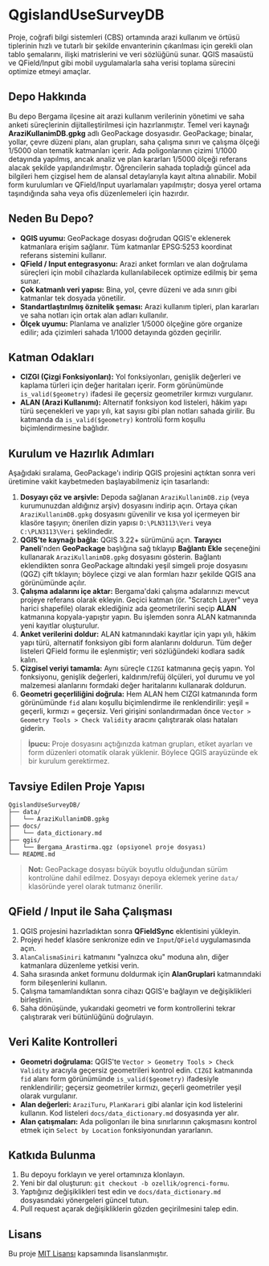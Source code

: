 # QgislandUseSurveyDB

Proje, coğrafi bilgi sistemleri (CBS) ortamında arazi kullanım ve örtüsü tiplerinin hızlı ve tutarlı bir şekilde envanterinin çıkarılması için gerekli olan tablo şemalarını, ilişki matrislerini ve veri sözlüğünü sunar. QGIS masaüstü ve QField/Input gibi mobil uygulamalarla saha verisi toplama sürecini optimize etmeyi amaçlar.

## Depo Hakkında

Bu depo Bergama ilçesine ait arazi kullanım verilerinin yönetimi ve saha anketi süreçlerinin dijitalleştirilmesi için hazırlanmıştır. Temel veri kaynağı **AraziKullanimDB.gpkg** adlı GeoPackage dosyasıdır. GeoPackage; binalar, yollar, çevre düzeni planı, alan grupları, saha çalışma sınırı ve çalışma ölçeği 1/5000 olan tematik katmanları içerir. Ada poligonlarının çizimi 1/1000 detayında yapılmış, ancak analiz ve plan kararları 1/5000 ölçeği referans alacak şekilde yapılandırılmıştır. Öğrencilerin sahada topladığı güncel ada bilgileri hem çizgisel hem de alansal detaylarıyla kayıt altına alınabilir. Mobil form kurulumları ve QField/Input uyarlamaları yapılmıştır; dosya yerel ortama taşındığında saha veya ofis düzenlemeleri için hazırdır.

## Neden Bu Depo?

* **QGIS uyumu:** GeoPackage dosyası doğrudan QGIS'e eklenerek katmanlara erişim sağlanır. Tüm katmanlar EPSG:5253 koordinat referans sistemini kullanır.
* **QField / Input entegrasyonu:** Arazi anket formları ve alan doğrulama süreçleri için mobil cihazlarda kullanılabilecek optimize edilmiş bir şema sunar.
* **Çok katmanlı veri yapısı:** Bina, yol, çevre düzeni ve ada sınırı gibi katmanlar tek dosyada yönetilir.
* **Standartlaştırılmış öznitelik şeması:** Arazi kullanım tipleri, plan kararları ve saha notları için ortak alan adları kullanılır.
* **Ölçek uyumu:** Planlama ve analizler 1/5000 ölçeğine göre organize edilir; ada çizimleri sahada 1/1000 detayında gözden geçirilir.

## Katman Odakları

* **CIZGI (Çizgi Fonksiyonları):** Yol fonksiyonları, genişlik değerleri ve kaplama türleri için değer haritaları içerir. Form görünümünde `is_valid($geometry)` ifadesi ile geçersiz geometriler kırmızı vurgulanır.
* **ALAN (Arazi Kullanımı):** Alternatif fonksiyon kod listeleri, hâkim yapı türü seçenekleri ve yapı yılı, kat sayısı gibi plan notları sahada girilir. Bu katmanda da `is_valid($geometry)` kontrolü form koşullu biçimlendirmesine bağlıdır.

## Kurulum ve Hazırlık Adımları

Aşağıdaki sıralama, GeoPackage'ı indirip QGIS projesini açtıktan sonra veri üretimine vakit kaybetmeden başlayabilmeniz için tasarlandı:

1. **Dosyayı çöz ve arşivle:** Depoda sağlanan `AraziKullanimDB.zip` (veya kurumunuzdan aldığınız arşiv) dosyasını indirip açın. Ortaya çıkan `AraziKullanimDB.gpkg` dosyasını güvenilir ve kısa yol içermeyen bir klasöre taşıyın; önerilen dizin yapısı `D:\PLN3113\Veri` veya `C:\PLN3113\Veri` şeklindedir.
2. **QGIS'te kaynağı bağla:** QGIS 3.22+ sürümünü açın. **Tarayıcı Paneli**'nden **GeoPackage** başlığına sağ tıklayıp **Bağlantı Ekle** seçeneğini kullanarak `AraziKullanimDB.gpkg` dosyasını gösterin. Bağlantı eklendikten sonra GeoPackage altındaki yeşil simgeli proje dosyasını (QGZ) çift tıklayın; böylece çizgi ve alan formları hazır şekilde QGIS ana görünümünde açılır.
3. **Çalışma adalarını içe aktar:** Bergama'daki çalışma adalarınızı mevcut projeye referans olarak ekleyin. Geçici katman (ör. "Scratch Layer" veya harici shapefile) olarak eklediğiniz ada geometrilerini seçip **ALAN** katmanına kopyala-yapıştır yapın. Bu işlemden sonra ALAN katmanında yeni kayıtlar oluşturulur.
4. **Anket verilerini doldur:** ALAN katmanındaki kayıtlar için yapı yılı, hâkim yapı türü, alternatif fonksiyon gibi form alanlarını doldurun. Tüm değer listeleri QField formu ile eşlenmiştir; veri sözlüğündeki kodlara sadık kalın.
5. **Çizgisel veriyi tamamla:** Aynı süreçle `CIZGI` katmanına geçiş yapın. Yol fonksiyonu, genişlik değerleri, kaldırım/refüj ölçüleri, yol durumu ve yol malzemesi alanlarını formdaki değer haritalarını kullanarak doldurun.
6. **Geometri geçerliliğini doğrula:** Hem ALAN hem CIZGI katmanında form görünümünde `fid` alanı koşullu biçimlendirme ile renklendirilir: yeşil = geçerli, kırmızı = geçersiz. Veri girişini sonlandırmadan önce `Vector > Geometry Tools > Check Validity` aracını çalıştırarak olası hataları giderin.

> **İpucu:** Proje dosyasını açtığınızda katman grupları, etiket ayarları ve form düzenleri otomatik olarak yüklenir. Böylece QGIS arayüzünde ek bir kurulum gerektirmez.

## Tavsiye Edilen Proje Yapısı

```
QgislandUseSurveyDB/
├── data/
│   └── AraziKullanimDB.gpkg
├── docs/
│   └── data_dictionary.md
├── qgis/
│   └── Bergama_Arastirma.qgz (opsiyonel proje dosyası)
└── README.md
```

> **Not:** GeoPackage dosyası büyük boyutlu olduğundan sürüm kontrolüne dahil edilmez. Dosyayı depoya eklemek yerine `data/` klasöründe yerel olarak tutmanız önerilir.

## QField / Input ile Saha Çalışması

1. QGIS projesini hazırladıktan sonra **QFieldSync** eklentisini yükleyin.
2. Projeyi hedef klasöre senkronize edin ve `Input`/`QField` uygulamasında açın.
3. `AlanCalismaSiniri` katmanını "yalnızca oku" moduna alın, diğer katmanlara düzenleme yetkisi verin.
4. Saha sırasında anket formunu doldurmak için **AlanGruplari** katmanındaki form bileşenlerini kullanın.
5. Çalışma tamamlandıktan sonra cihazı QGIS'e bağlayın ve değişiklikleri birleştirin.
6. Saha dönüşünde, yukarıdaki geometri ve form kontrollerini tekrar çalıştırarak veri bütünlüğünü doğrulayın.

## Veri Kalite Kontrolleri

* **Geometri doğrulama:** QGIS'te `Vector > Geometry Tools > Check Validity` aracıyla geçersiz geometrileri kontrol edin. `CIZGI` katmanında `fid` alanı form görünümünde `is_valid($geometry)` ifadesiyle renklendirilir; geçersiz geometriler kırmızı, geçerli geometriler yeşil olarak vurgulanır.
* **Alan değerleri:** `AraziTuru`, `PlanKarari` gibi alanlar için kod listelerini kullanın. Kod listeleri `docs/data_dictionary.md` dosyasında yer alır.
* **Alan çatışmaları:** Ada poligonları ile bina sınırlarının çakışmasını kontrol etmek için `Select by Location` fonksiyonundan yararlanın.

## Katkıda Bulunma

1. Bu depoyu forklayın ve yerel ortamınıza klonlayın.
2. Yeni bir dal oluşturun: `git checkout -b ozellik/ogrenci-formu`.
3. Yaptığınız değişiklikleri test edin ve `docs/data_dictionary.md` dosyasındaki yönergeleri güncel tutun.
4. Pull request açarak değişikliklerin gözden geçirilmesini talep edin.

## Lisans

Bu proje [MIT Lisansı](LICENSE) kapsamında lisanslanmıştır.
